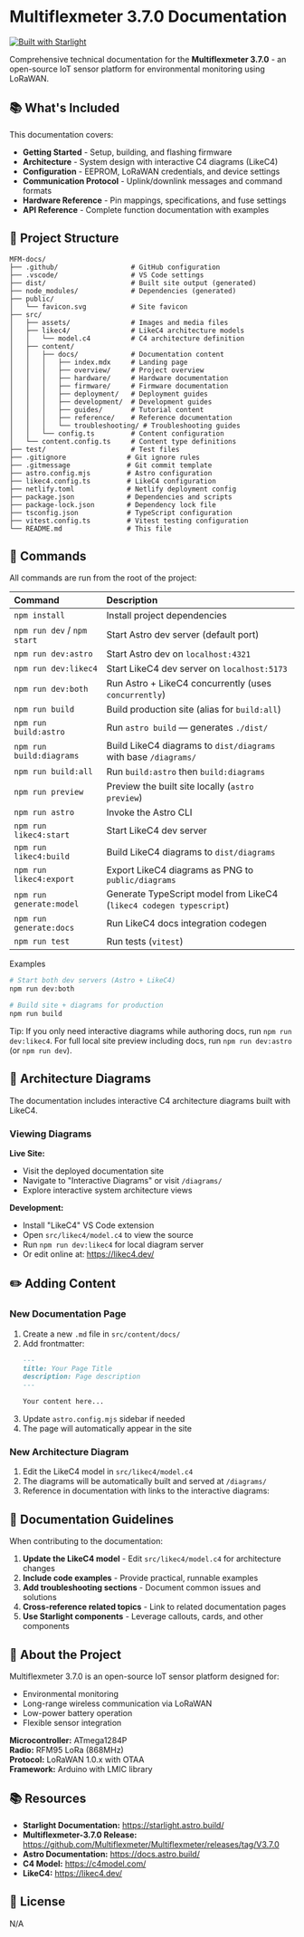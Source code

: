 # Multiflexmeter 3.7.0 Documentation

[![Built with Starlight](https://astro.badg.es/v2/built-with-starlight/tiny.svg)](https://starlight.astro.build)

Comprehensive technical documentation for the **Multiflexmeter 3.7.0** - an open-source IoT sensor platform for environmental monitoring using LoRaWAN.

## 📚 What's Included

This documentation covers:

- **Getting Started** - Setup, building, and flashing firmware
- **Architecture** - System design with interactive C4 diagrams (LikeC4)
- **Configuration** - EEPROM, LoRaWAN credentials, and device settings
- **Communication Protocol** - Uplink/downlink messages and command formats
- **Hardware Reference** - Pin mappings, specifications, and fuse settings
- **API Reference** - Complete function documentation with examples

## 📁 Project Structure

```
MFM-docs/
├── .github/                  # GitHub configuration
├── .vscode/                  # VS Code settings
├── dist/                     # Built site output (generated)
├── node_modules/             # Dependencies (generated)
├── public/
│   └── favicon.svg           # Site favicon
├── src/
│   ├── assets/               # Images and media files
│   ├── likec4/               # LikeC4 architecture models
│   │   └── model.c4          # C4 architecture definition
│   ├── content/
│   │   ├── docs/             # Documentation content
│   │   │   ├── index.mdx     # Landing page
│   │   │   ├── overview/     # Project overview
│   │   │   ├── hardware/     # Hardware documentation
│   │   │   ├── firmware/     # Firmware documentation
│   │   │   ├── deployment/   # Deployment guides
│   │   │   ├── development/  # Development guides
│   │   │   ├── guides/       # Tutorial content
│   │   │   ├── reference/    # Reference documentation
│   │   │   └── troubleshooting/ # Troubleshooting guides
│   │   └── config.ts         # Content configuration
│   └── content.config.ts     # Content type definitions
├── test/                     # Test files
├── .gitignore               # Git ignore rules
├── .gitmessage              # Git commit template
├── astro.config.mjs         # Astro configuration
├── likec4.config.ts         # LikeC4 configuration
├── netlify.toml             # Netlify deployment config
├── package.json             # Dependencies and scripts
├── package-lock.json        # Dependency lock file
├── tsconfig.json            # TypeScript configuration
├── vitest.config.ts         # Vitest testing configuration
└── README.md                # This file
```

## 🧞 Commands

All commands are run from the root of the project:

| Command | Description |
| :--- | :--- |
| `npm install` | Install project dependencies |
| `npm run dev` / `npm start` | Start Astro dev server (default port) |
| `npm run dev:astro` | Start Astro dev on `localhost:4321` |
| `npm run dev:likec4` | Start LikeC4 dev server on `localhost:5173` |
| `npm run dev:both` | Run Astro + LikeC4 concurrently (uses `concurrently`) |
| `npm run build` | Build production site (alias for `build:all`) |
| `npm run build:astro` | Run `astro build` — generates `./dist/` |
| `npm run build:diagrams` | Build LikeC4 diagrams to `dist/diagrams` with base `/diagrams/` |
| `npm run build:all` | Run `build:astro` then `build:diagrams` |
| `npm run preview` | Preview the built site locally (`astro preview`) |
| `npm run astro` | Invoke the Astro CLI |
| `npm run likec4:start` | Start LikeC4 dev server |
| `npm run likec4:build` | Build LikeC4 diagrams to `dist/diagrams` |
| `npm run likec4:export` | Export LikeC4 diagrams as PNG to `public/diagrams` |
| `npm run generate:model` | Generate TypeScript model from LikeC4 (`likec4 codegen typescript`) |
| `npm run generate:docs` | Run LikeC4 docs integration codegen |
| `npm run test` | Run tests (`vitest`) |

Examples
```bash
# Start both dev servers (Astro + LikeC4)
npm run dev:both

# Build site + diagrams for production
npm run build
```

Tip: If you only need interactive diagrams while authoring docs, run `npm run dev:likec4`. For full local site preview including docs, run `npm run dev:astro` (or `npm run dev`).

## 🎨 Architecture Diagrams

The documentation includes interactive C4 architecture diagrams built with LikeC4.

### Viewing Diagrams

**Live Site:**
- Visit the deployed documentation site
- Navigate to "Interactive Diagrams" or visit `/diagrams/`
- Explore interactive system architecture views

**Development:**
- Install "LikeC4" VS Code extension
- Open `src/likec4/model.c4` to view the source
- Run `npm run dev:likec4` for local diagram server
- Or edit online at: https://likec4.dev/

## ✏️ Adding Content

### New Documentation Page

1. Create a new `.md` file in `src/content/docs/`
2. Add frontmatter:
   ```markdown
   ---
   title: Your Page Title
   description: Page description
   ---
   
   Your content here...
   ```
3. Update `astro.config.mjs` sidebar if needed
4. The page will automatically appear in the site

### New Architecture Diagram

1. Edit the LikeC4 model in `src/likec4/model.c4`
2. The diagrams will be automatically built and served at `/diagrams/`
3. Reference in documentation with links to the interactive diagrams:

## 📖 Documentation Guidelines

When contributing to the documentation:

1. **Update the LikeC4 model** - Edit `src/likec4/model.c4` for architecture changes
2. **Include code examples** - Provide practical, runnable examples
3. **Add troubleshooting sections** - Document common issues and solutions
4. **Cross-reference related topics** - Link to related documentation pages
5. **Use Starlight components** - Leverage callouts, cards, and other components

## 🤝 About the Project

Multiflexmeter 3.7.0 is an open-source IoT sensor platform designed for:
- Environmental monitoring
- Long-range wireless communication via LoRaWAN
- Low-power battery operation
- Flexible sensor integration

**Microcontroller:** ATmega1284P  
**Radio:** RFM95 LoRa (868MHz)  
**Protocol:** LoRaWAN 1.0.x with OTAA  
**Framework:** Arduino with LMIC library

## 📚 Resources

- **Starlight Documentation:** https://starlight.astro.build/
- **Multiflexmeter-3.7.0 Release:** https://github.com/Multiflexmeter/Multiflexmeter/releases/tag/V3.7.0
- **Astro Documentation:** https://docs.astro.build/
- **C4 Model:** https://c4model.com/
- **LikeC4:** https://likec4.dev/

## 📄 License

N/A